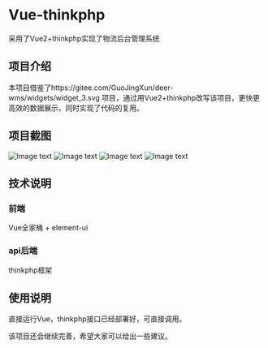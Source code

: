 # Vue-thinkphp
采用了Vue2+thinkphp实现了物流后台管理系统

## 项目介绍
本项目借鉴了https://gitee.com/GuoJingXun/deer-wms/widgets/widget_3.svg 项目，通过用Vue2+thinkphp改写该项目，更快更高效的数据展示，同时实现了代码的复用。

## 项目截图
![Image text](http://47.102.107.170/1)
![Image text](http://47.102.107.170/2)
![Image text](http://47.102.107.170/3)
![Image text](http://47.102.107.170/4)

## 技术说明
### 前端
Vue全家桶 + element-ui

### api后端
thinkphp框架

## 使用说明
直接运行Vue，thinkphp接口已经部署好，可直接调用。

该项目还会继续完善，希望大家可以给出一些建议。
 
